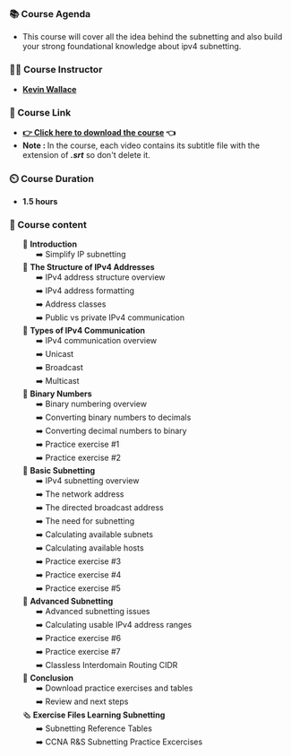 <h3> 📚 Course Agenda </h3>
<ul>
  <li>
    This course will cover all the idea behind the subnetting and also build your strong foundational knowledge about ipv4 subnetting.
  </li>
</ul>

<h3> 🧔‍♂️ Course Instructor</h3>
<ul>
  <li>
    <b><a href='https://g.co/kgs/Jret9o'>Kevin Wallace</a></b>
  </li>
</ul>


<h3> 🔽 Course Link</h3>
<ul>
  <li>
    <b><a href='https://drive.google.com/drive/folders/1EbmAJB7EnZQExK2x6AkIMIdoeHmHCqYa?usp=sharing'>👉 Click here to download the course</a> 👈         </b>
  </li>
  <li>
    <b>Note : </b> In the course, each video contains its subtitle file with the extension of <em><b>.srt</b></em> so don't delete it.  
  </li>
</ul>

<h3> ⏲️ Course Duration</h4>
<ul>
  <li>
    <b><a>1.5 hours</a></b>
  </li>
</ul>


<h3> 📑 Course content </h3>

<ul type='none'>
  <li>
    📂 <b>Introduction</b>
    <ul type='none'>
      <li> ➡️ Simplify IP subnetting</li>
    </ul> 
  </li>
  
  
  <li>
    📂 <b>The Structure of IPv4 Addresses</b>
    <ul type='none'>
      <li> ➡️ IPv4 address structure overview</li>
      <li> ➡️ IPv4 address formatting</li>
      <li> ➡️ Address classes</li>
      <li> ➡️ Public vs private IPv4 communication</li>
    </ul>
  </li>
  
  
  <li>
    📂 <b>Types of IPv4 Communication</b>
    <ul type='none'>
      <li> ➡️ IPv4 communication overview</li>
      <li> ➡️ Unicast</li>
      <li> ➡️ Broadcast</li>
      <li> ➡️ Multicast</li>
    </ul>
  </li>
  
  <li>
    📂 <b>Binary Numbers</b>
    <ul type='none'>
      <li> ➡️ Binary numbering overview</li>
      <li> ➡️ Converting binary numbers to decimals</li>
      <li> ➡️ Converting decimal numbers to binary</li>
      <li> ➡️ Practice exercise #1</li>
      <li> ➡️ Practice exercise #2</li>
    </ul>
  </li>
  
  <li>
    📂 <b>Basic Subnetting</b>
    <ul type='none'>
      <li> ➡️ IPv4 subnetting overview</li>
      <li> ➡️ The network address</li>
      <li> ➡️ The directed broadcast address</li>
      <li> ➡️ The need for subnetting</li>
      <li> ➡️ Calculating available subnets</li>
      <li> ➡️ Calculating available hosts</li>
      <li> ➡️ Practice exercise #3</li>
      <li> ➡️ Practice exercise #4</li>
      <li> ➡️ Practice exercise #5</li>
    </ul>
  </li>
  
  <li>
    📂 <b>Advanced Subnetting</b>
    <ul type='none'>
      <li> ➡️ Advanced subnetting issues</li>
      <li> ➡️ Calculating usable IPv4 address ranges</li>
      <li> ➡️ Practice exercise #6</li>
      <li> ➡️ Practice exercise #7</li>
      <li> ➡️ Classless Interdomain Routing CIDR</li>
    </ul>
  </li>
  
  <li>
    📂 <b>Conclusion</b>
    <ul type='none'>
      <li> ➡️ Download practice exercises and tables</li>
      <li> ➡️ Review and next steps</li>
    </ul>
  </li>
  
  <li>
    🗞️ <b>Exercise Files Learning Subnetting</b>
    <ul type='none'>
      <li> ➡️ Subnetting Reference Tables</li>
      <li> ➡️ CCNA R&S Subnetting Practice Excercises</li>
    </ul>
  </li>
  
</ul>


  
